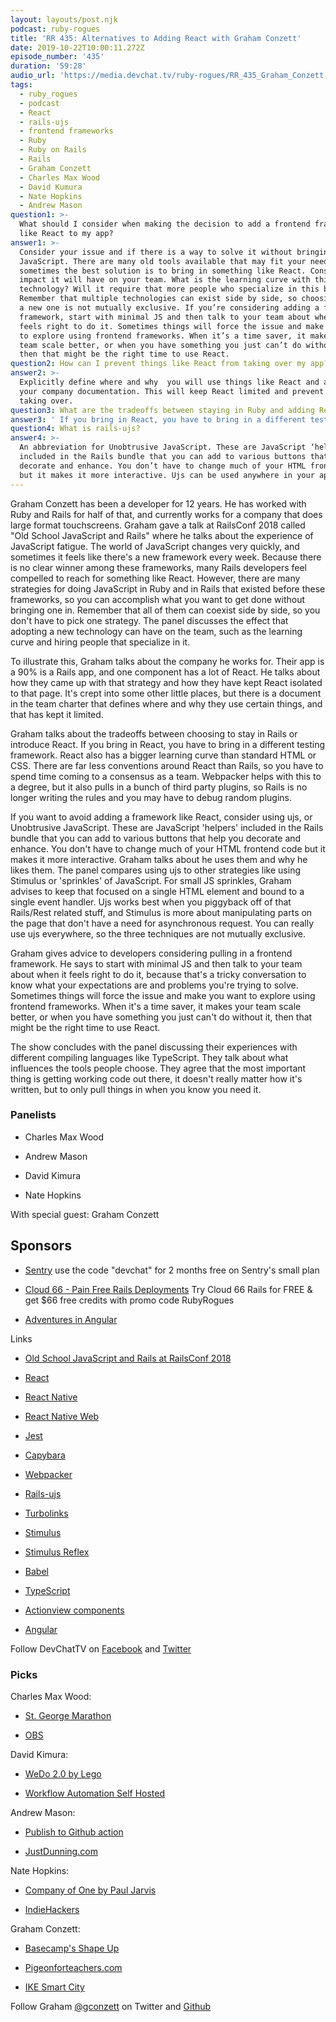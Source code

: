 ```yaml
---
layout: layouts/post.njk
podcast: ruby-rogues
title: 'RR 435: Alternatives to Adding React with Graham Conzett'
date: 2019-10-22T10:00:11.272Z
episode_number: '435'
duration: '59:28'
audio_url: 'https://media.devchat.tv/ruby-rogues/RR_435_Graham_Conzett.mp3'
tags:
  - ruby_rogues
  - podcast
  - React
  - rails-ujs
  - frontend frameworks
  - Ruby
  - Ruby on Rails
  - Rails
  - Graham Conzett
  - Charles Max Wood
  - David Kumura
  - Nate Hopkins
  - Andrew Mason
question1: >-
  What should I consider when making the decision to add a frontend framework
  like React to my app?
answer1: >-
  Consider your issue and if there is a way to solve it without bringing in
  JavaScript. There are many old tools available that may fit your needs, but
  sometimes the best solution is to bring in something like React. Consider the
  impact it will have on your team. What is the learning curve with this new
  technology? Will it require that more people who specialize in this be hired? 
  Remember that multiple technologies can exist side by side, so choosing to use
  a new one is not mutually exclusive. If you’re considering adding a frontend
  framework, start with minimal JS and then talk to your team about when it
  feels right to do it. Sometimes things will force the issue and make you want
  to explore using frontend frameworks. When it’s a time saver, it makes your
  team scale better, or when you have something you just can’t do without it,
  then that might be the right time to use React.
question2: How can I prevent things like React from taking over my app?
answer2: >-
  Explicitly define where and why  you will use things like React and add it to
  your company documentation. This will keep React limited and prevent it from
  taking over.
question3: What are the tradeoffs between staying in Ruby and adding React?
answer3: ' If you bring in React, you have to bring in a different testing framework. React also has a bigger learning curve than standard HTML or CSS. There are far less conventions around React than Rails, so you have to spend time coming to a consensus as a team. Webpacker helps with this to a degree, but it also pulls in a bunch of third party plugins, so Rails is no longer writing the rules and you may have to debug random plugins.'
question4: What is rails-ujs?
answer4: >-
  An abbreviation for Unobtrusive JavaScript. These are JavaScript ‘helpers’
  included in the Rails bundle that you can add to various buttons that help you
  decorate and enhance. You don’t have to change much of your HTML frontend code
  but it makes it more interactive. Ujs can be used anywhere in your app.
---
```

Graham Conzett has been a developer for 12 years. He has worked with Ruby and Rails for half of that, and currently works for a company that does large format touchscreens. Graham gave a talk at RailsConf 2018 called "Old School JavaScript and Rails" where he talks about the experience of JavaScript fatigue. The world of JavaScript changes very quickly, and sometimes it feels like there's a new framework every week. Because there is no clear winner among these frameworks, many Rails developers feel compelled to reach for something like React. However, there are many strategies for doing JavaScript in Ruby and in Rails that existed before these frameworks, so you can accomplish what you want to get done without bringing one in. Remember that all of them can coexist side by side, so you don't have to pick one strategy. The panel discusses the effect that adopting a new technology can have on the team, such as the learning curve and hiring people that specialize in it. 

To illustrate this, Graham talks about the company he works for. Their app is a 90% is a Rails app, and one component has a lot of React. He talks about how they came up with that strategy and how they have kept React isolated to that page. It's crept into some other little places, but there is a document in the team charter that defines where and why they use certain things, and that has kept it limited.

Graham talks about the tradeoffs between choosing to stay in Rails or introduce React. If you bring in React, you have to bring in a different testing framework. React also has a bigger learning curve than standard HTML or CSS. There are far less conventions around React than Rails, so you have to spend time coming to a consensus as a team. Webpacker helps with this to a degree, but it also pulls in a bunch of third party plugins, so Rails is no longer writing the rules and you may have to debug random plugins.

If you want to avoid adding a framework like React, consider using ujs, or Unobtrusive JavaScript. These are JavaScript 'helpers' included in the Rails bundle that you can add to various buttons that help you decorate and enhance. You don't have to change much of your HTML frontend code but it makes it more interactive. Graham talks about he uses them and why he likes them. The panel compares using ujs to other strategies like using Stimulus or 'sprinkles' of JavaScript. For small JS sprinkles, Graham advises to keep that focused on a single HTML element and bound to a single event handler. Ujs works best when you piggyback off of that Rails/Rest related stuff, and Stimulus is more about manipulating parts on the page that don't have a need for asynchronous request. You can really use ujs everywhere, so the three techniques are not mutually exclusive.

Graham gives advice to developers considering pulling in a frontend framework. He says to start with minimal JS and then talk to your team about when it feels right to do it, because that's a tricky conversation to know what your expectations are and problems you're trying to solve. Sometimes things will force the issue and make you want to explore using frontend frameworks. When it's a time saver, it makes your team scale better, or when you have something you just can't do without it, then that might be the right time to use React.

The show concludes with the panel discussing their experiences with different compiling languages like TypeScript. They talk about what influences the tools people choose. They agree that the most important thing is getting working code out there, it doesn't really matter how it's written, but to only pull things in when you know you need it.

### Panelists

-   Charles Max Wood

-   Andrew Mason

-   David Kimura

-   Nate Hopkins

With special guest: Graham Conzett

Sponsors
--------

-   [Sentry](http://sentry.io/) use the code "devchat" for 2 months free on Sentry's small plan

-   [Cloud 66 - Pain Free Rails Deployments](https://cloud66.com/rails?utm_source=-&utm_medium=-&utm_campaign=ruby-rogues) Try Cloud 66 Rails for FREE & get $66 free credits with promo code RubyRogues

-   [Adventures in Angular](https://devchat.tv/adv-in-angular/)

Links

-   [Old School JavaScript and Rails at RailsConf 2018](https://www.youtube.com/watch?v=lh5qfV2iP80)

-   [React](https://reactjs.org/)

-   [React Native](http://www.reactnative.com/)

-   [React Native Web](https://github.com/necolas/react-native-web)

-   [Jest](https://jestjs.io/)

-   [Capybara](https://github.com/teamcapybara/capybara)

-   [Webpacker](https://github.com/rails/webpacker)

-   [Rails-ujs](https://github.com/rails/rails-ujs)

-   [Turbolinks](https://github.com/turbolinks/turbolinks)

-   [Stimulus](https://stimulusjs.org/)

-   [Stimulus Reflex](https://github.com/hopsoft/stimulus_reflex)

-   [Babel](https://babeljs.io/)

-   [TypeScript](https://www.typescriptlang.org/)

-   [Actionview components](https://github.com/github/actionview-component)

-   [Angular](https://angular.io/)

Follow DevChatTV on [Facebook](https://www.facebook.com/DevChattv/?__tn__=%2Cd%2CP-R&eid=ARDBDrBnK71PDmx_8gE_IeIEo5SnM7cyzylVBjAwfaOo1ck_6q3GXuRBfaUQZaWVvFGyEVjrhDwnS_tV) and [Twitter](https://twitter.com/devchattv?lang=en)

### Picks

Charles Max Wood:

-   [St. George Marathon](https://www.stgeorgemarathon.com/)

-   [OBS](https://obsproject.com/)

David Kimura:

-   [WeDo 2.0 by Lego](https://education.lego.com/en-us/elementary/intro/wedo2)

-   [Workflow Automation Self Hosted](https://github.com/n8n-io/n8n)

Andrew Mason:

-   [Publish to Github action](https://github.com/mikeal/publish-to-github-action)

-   [JustDunning.com](https://www.justdunning.com/)

Nate Hopkins:

-   [Company of One by Paul Jarvis](https://www.goodreads.com/book/show/37570605-company-of-one)

-   [IndieHackers](https://www.indiehackers.com)

Graham Conzett:

-   [Basecamp's Shape Up](https://basecamp.com/shapeup)

-   [Pigeonforteachers.com](https://pigeonforteachers.com/) 

-   [IKE Smart City](https://www.ikesmartcity.com/)

Follow Graham [@gconzett](https://twitter.com/gconzett?lang=en) on Twitter and [Github](https://github.com/conzett)
